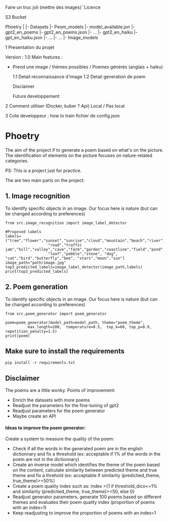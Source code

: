 Faire un truc joli (mettre des images)``Licence



S3 Bucket

Phoetry
|
|- Datasets
|- Peom_models
    |- model_available.jon
    |- gpt2_en_poems
        |- gpt2_en_poems.json
        |- ...
    |- gpt2_en_haiku
        |- gpt_en_haiku.json
        |- ...
    |- ...
|- Image_models

1 Presentation du projet

Version : 1.0
Main features :
- Prend une image / thèmes possibles / Poemes générés (anglais + haiku)

  1.1 Detail reconnaissance d'image
  1.2 Detail generation de poem

  Disclaimer

  Future developpement
  
2 Comment utiliser (Docker, kuber ? Api)
Local / Pas local

3 Cote developpeur : how to train
  fichier de config.json



# Phoetry
The aim of the project if to generate a poem based on what's on the picture. The identification of elements on the picture focuses on nature-related categories. 

PS: This is a project just for practice.

The are two main parts on the project:


## 1. Image recognition
To identify specific objects in an image. Our focus here is nature (but can be changed according to preferences)
```
from src.image_recognition import image_label_detector

#Proposed labels
labels=["tree","flower","sunset","sunrise","cloud","mountain","beach","river","lake","waterfall","forest","grassland","desert","rain","snow",
                   "road","traffic jam","hill","valley","cave","farm","garden","coastline","field","pond","sky","animal","insect","fungi",
                   "leaf","pebble","stone", "dog", "cat","bird","butterfly","bee", "stars","moon","sun"]
image_path="path/image.jpg"
top3_predicted_labels=image_label_detector(image_path,labels)
print(top3_predicted_labels)
```
## 2. Poem generation
To identify specific objects in an image. Our focus here is nature (but can be changed according to preferences)
```
from src.poem_generator import poem_generator

poem=poem_generator(model_path=model_path, theme="poem_theme", 
          max_length=200,  temperature=0.5,  top_k=60, top_p=0.9, repetition_penalty=1.5)
print(poem)
```

## Make sure to install the requirements
```
pip install -r requirements.txt
```
## Disclaimer
The poems are a little wonky.
Points of improvement:
- Enrich the datasets with more poems
- Readjust the parameters for the fine-tuning of gpt2
- Readjust parameters for the poem generator
- Maybe create an API

#### Ideas to improve the poem generator:
Create a system to measure the quality of the poem:
- Check if all the words in the generated poem are in the english dictionnary and fix a threshold (ex: acceptable if 1% of the words in the poem are
 not in the dictionnary)
- Create an inverse model which identifies the theme of the poem based on the content, calculate similarity between predicted theme and true theme 
and fix a threhold (ex: acceptable if similarity (predictied_theme, true_theme)>=50%)
- Create a poem quality index such as:
    index ={1 if threshold_dico<=1% and similarity (predictied_theme, true_theme)>=50, else 0}
- Readjust generator parameters, generate 100 poems based on different themes and evaluates their poem quality index (proportion of poems with an
index=1)
- Keep readjusting to improve the proportion of poems with an index=1
